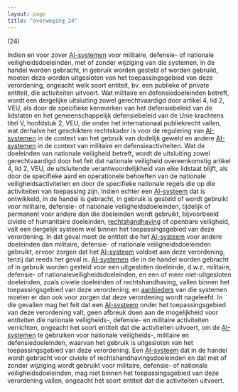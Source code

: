 ```yaml
---
layout: page
title: "overweging_24"
---
```


(24)

Indien en voor zover [AI-systemen](a3.md#^ai-systeem) voor militaire, defensie- of nationale veiligheidsdoeleinden, met of zonder wijziging van die systemen, in de handel worden gebracht, in gebruik worden gesteld of worden gebruikt, moeten deze worden uitgesloten van het toepassingsgebied van deze verordening, ongeacht welk soort entiteit, bv. een publieke of private entiteit, die activiteiten uitvoert. Wat militaire en defensiedoeleinden betreft, wordt een dergelijke uitsluiting zowel gerechtvaardigd door artikel 4, lid 2, VEU, als door de specifieke kenmerken van het defensiebeleid van de lidstaten en het gemeenschappelijk defensiebeleid van de Unie krachtens titel V, hoofdstuk 2, VEU, die onder het internationaal publiekrecht vallen, wat derhalve het geschiktere rechtskader is voor de regulering van [AI-systemen](a3.md#^ai-systeem) in de context van het gebruik van dodelijk geweld en andere [AI-systemen](a3.md#^ai-systeem) in de context van militaire en defensieactiviteiten. Wat de doeleinden van nationale veiligheid betreft, wordt de uitsluiting zowel gerechtvaardigd door het feit dat nationale veiligheid overeenkomstig artikel 4, lid 2, VEU, de uitsluitende verantwoordelijkheid van elke lidstaat blijft, als door de specifieke aard en operationele behoeften van de nationale veiligheidsactiviteiten en door de specifieke nationale regels die op die activiteiten van toepassing zijn. Indien echter een [AI-systeem](a3.md#^ai-systeem) dat is ontwikkeld, in de handel is gebracht, in gebruik is gesteld of wordt gebruikt voor militaire, defensie- of nationale veiligheidsdoeleinden, tijdelijk of permanent voor andere dan die doeleinden wordt gebruikt, bijvoorbeeld civiele of humanitaire doeleinden, [rechtshandhaving](a3.md#^rh) of openbare veiligheid, valt een dergelijk systeem wel binnen het toepassingsgebied van deze verordening. In dat geval moet de entiteit die het [AI-systeem](a3.md#^ai-systeem) voor andere doeleinden dan militaire, defensie- of nationale veiligheidsdoeleinden gebruikt, ervoor zorgen dat het [AI-systeem](a3.md#^ai-systeem) voldoet aan deze verordening, tenzij dat reeds het geval is. [AI-systemen](a3.md#^ai-systeem) die in de handel worden gebracht of in gebruik worden gesteld voor een uitgesloten doeleinde, d.w.z. militaire, defensie- of nationaleveiligheidsdoeleinden, en een of meer niet-uitgesloten doeleinden, zoals civiele doeleinden of rechtshandhaving, vallen binnen het toepassingsgebied van deze verordening, en [aanbieders](a3.md#^aanbieder) van die systemen moeten er dan ook voor zorgen dat deze verordening wordt nageleefd. In die gevallen mag het feit dat een [AI-systeem](a3.md#^ai-systeem) onder het toepassingsgebied van deze verordening valt, geen afbreuk doen aan de mogelijkheid voor entiteiten die nationale veiligheids-, defensie- en militaire activiteiten verrichten, ongeacht het soort entiteit dat die activiteiten uitvoert, om de [AI-systemen](a3.md#^ai-systeem) te gebruiken voor nationale veiligheids-, militaire en defensiedoeleinden, waarvan het gebruik is uitgesloten van het toepassingsgebied van deze verordening. Een [AI-systeem](a3.md#^ai-systeem) dat in de handel wordt gebracht voor civiele of rechtshandhavingsdoeleinden en dat met of zonder wijziging wordt gebruikt voor militaire, defensie- of nationale veiligheidsdoeleinden, mag niet binnen het toepassingsgebied van deze verordening vallen, ongeacht het soort entiteit dat die activiteiten uitvoert.